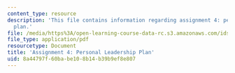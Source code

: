 ```yaml
---
content_type: resource
description: 'This file contains information regarding assignment 4: personal leadership
  plan.'
file: /media/https%3A/open-learning-course-data-rc.s3.amazonaws.com/ids-910-leadership-development-fall-2014/8a44797f60babe108b14b39b9ef8e807_MITESD_801F14_Assign4.pdf
file_type: application/pdf
resourcetype: Document
title: 'Assignment 4: Personal Leadership Plan'
uid: 8a44797f-60ba-be10-8b14-b39b9ef8e807
---
```

